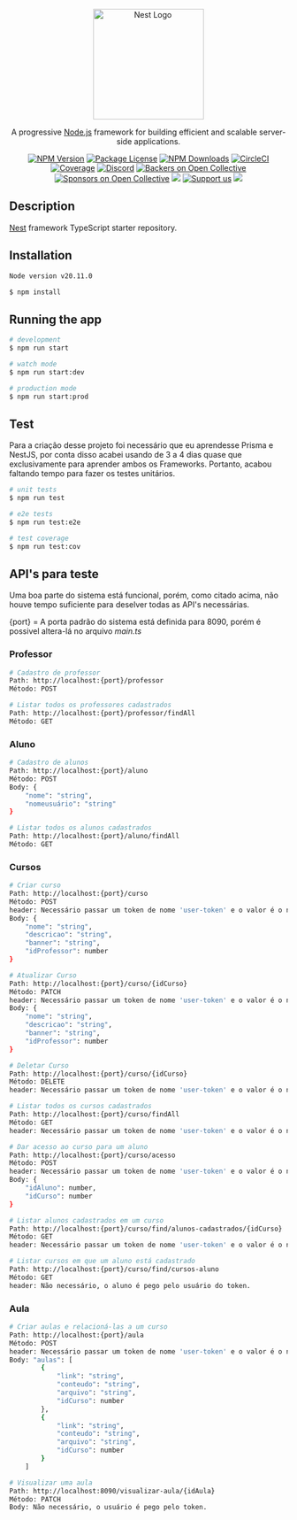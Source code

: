 <p align="center">
  <a href="http://nestjs.com/" target="blank"><img src="https://nestjs.com/img/logo-small.svg" width="200" alt="Nest Logo" /></a>
</p>

[circleci-image]: https://img.shields.io/circleci/build/github/nestjs/nest/master?token=abc123def456
[circleci-url]: https://circleci.com/gh/nestjs/nest

  <p align="center">A progressive <a href="http://nodejs.org" target="_blank">Node.js</a> framework for building efficient and scalable server-side applications.</p>
    <p align="center">
<a href="https://www.npmjs.com/~nestjscore" target="_blank"><img src="https://img.shields.io/npm/v/@nestjs/core.svg" alt="NPM Version" /></a>
<a href="https://www.npmjs.com/~nestjscore" target="_blank"><img src="https://img.shields.io/npm/l/@nestjs/core.svg" alt="Package License" /></a>
<a href="https://www.npmjs.com/~nestjscore" target="_blank"><img src="https://img.shields.io/npm/dm/@nestjs/common.svg" alt="NPM Downloads" /></a>
<a href="https://circleci.com/gh/nestjs/nest" target="_blank"><img src="https://img.shields.io/circleci/build/github/nestjs/nest/master" alt="CircleCI" /></a>
<a href="https://coveralls.io/github/nestjs/nest?branch=master" target="_blank"><img src="https://coveralls.io/repos/github/nestjs/nest/badge.svg?branch=master#9" alt="Coverage" /></a>
<a href="https://discord.gg/G7Qnnhy" target="_blank"><img src="https://img.shields.io/badge/discord-online-brightgreen.svg" alt="Discord"/></a>
<a href="https://opencollective.com/nest#backer" target="_blank"><img src="https://opencollective.com/nest/backers/badge.svg" alt="Backers on Open Collective" /></a>
<a href="https://opencollective.com/nest#sponsor" target="_blank"><img src="https://opencollective.com/nest/sponsors/badge.svg" alt="Sponsors on Open Collective" /></a>
  <a href="https://paypal.me/kamilmysliwiec" target="_blank"><img src="https://img.shields.io/badge/Donate-PayPal-ff3f59.svg"/></a>
    <a href="https://opencollective.com/nest#sponsor"  target="_blank"><img src="https://img.shields.io/badge/Support%20us-Open%20Collective-41B883.svg" alt="Support us"></a>
  <a href="https://twitter.com/nestframework" target="_blank"><img src="https://img.shields.io/twitter/follow/nestframework.svg?style=social&label=Follow"></a>
</p>
  <!--[![Backers on Open Collective](https://opencollective.com/nest/backers/badge.svg)](https://opencollective.com/nest#backer)
  [![Sponsors on Open Collective](https://opencollective.com/nest/sponsors/badge.svg)](https://opencollective.com/nest#sponsor)-->

## Description

[Nest](https://github.com/nestjs/nest) framework TypeScript starter repository.

## Installation

```bash
Node version v20.11.0
```

```bash
$ npm install
```

## Running the app

```bash
# development
$ npm run start

# watch mode
$ npm run start:dev

# production mode
$ npm run start:prod
```

## Test

Para a criação desse projeto foi necessário que eu aprendesse Prisma e NestJS, por conta disso acabei usando de 3 a 4 dias quase que exclusivamente para aprender ambos os Frameworks. Portanto, acabou faltando tempo para fazer os testes unitários.

```bash
# unit tests
$ npm run test

# e2e tests
$ npm run test:e2e

# test coverage
$ npm run test:cov
```

## API's para teste

Uma boa parte do sistema está funcional, porém, como citado acima, não houve tempo suficiente para deselver todas as API's necessárias.

{port} = A porta padrão do sistema está definida para 8090, porém é possivel altera-lá no arquivo *main.ts*

### Professor
```bash
# Cadastro de professor
Path: http://localhost:{port}/professor
Método: POST

# Listar todos os professores cadastrados
Path: http://localhost:{port}/professor/findAll
Método: GET
```

### Aluno
```bash
# Cadastro de alunos
Path: http://localhost:{port}/aluno
Método: POST
Body: {
    "nome": "string",
    "nomeusuário": "string"
}

# Listar todos os alunos cadastrados
Path: http://localhost:{port}/aluno/findAll
Método: GET
```

### Cursos
```bash
# Criar curso
Path: http://localhost:{port}/curso
Método: POST
header: Necessário passar um token de nome 'user-token' e o valor é o nome do usuário(Aluno ou Professor) cadastrado.
Body: {
    "nome": "string",
    "descricao": "string",
    "banner": "string",
    "idProfessor": number
}

# Atualizar Curso
Path: http://localhost:{port}/curso/{idCurso}
Método: PATCH
header: Necessário passar um token de nome 'user-token' e o valor é o nome do usuário(Aluno ou Professor) cadastrado.
Body: {
    "nome": "string",
    "descricao": "string",
    "banner": "string",
    "idProfessor": number
}

# Deletar Curso
Path: http://localhost:{port}/curso/{idCurso}
Método: DELETE
header: Necessário passar um token de nome 'user-token' e o valor é o nome do usuário(Aluno ou Professor) cadastrado.

# Listar todos os cursos cadastrados
Path: http://localhost:{port}/curso/findAll
Método: GET
header: Necessário passar um token de nome 'user-token' e o valor é o nome do usuário(Aluno ou Professor) cadastrado.

# Dar acesso ao curso para um aluno
Path: http://localhost:{port}/curso/acesso
Método: POST
header: Necessário passar um token de nome 'user-token' e o valor é o nome do usuário(Aluno ou Professor) cadastrado.
Body: {
    "idAluno": number,
    "idCurso": number
}

# Listar alunos cadastrados em um curso
Path: http://localhost:{port}/curso/find/alunos-cadastrados/{idCurso}
Método: GET
header: Necessário passar um token de nome 'user-token' e o valor é o nome do usuário(Aluno ou Professor) cadastrado.

# Listar cursos em que um aluno está cadastrado
Path: http://localhost:{port}/curso/find/cursos-aluno
Método: GET
header: Não necessário, o aluno é pego pelo usuário do token.
```

### Aula
```bash
# Criar aulas e relacioná-las a um curso
Path: http://localhost:{port}/aula
Método: POST
header: Necessário passar um token de nome 'user-token' e o valor é o nome do usuário(Aluno ou Professor) cadastrado.
Body: "aulas": [
        {
            "link": "string",
            "conteudo": "string",
            "arquivo": "string",
            "idCurso": number
        },
        {
            "link": "string",
            "conteudo": "string",
            "arquivo": "string",
            "idCurso": number
        }
    ]

# Visualizar uma aula
Path: http://localhost:8090/visualizar-aula/{idAula}
Método: PATCH
Body: Não necessário, o usuário é pego pelo token.
```
